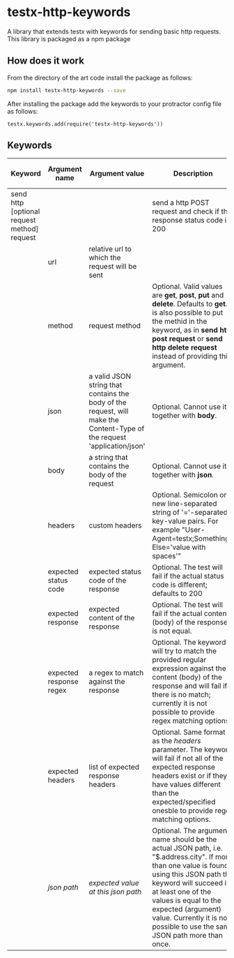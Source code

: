 testx-http-keywords
=====

A library that extends testx with keywords for sending basic http requests. This library is packaged as a npm package

## How does it work
From the directory of the art code install the package as follows:
```sh
npm install testx-http-keywords --save
```

After installing the package add the keywords to your protractor config file as follows:

```
testx.keywords.add(require('testx-http-keywords'))
```

## Keywords

| Keyword                   | Argument name | Argument value  | Description | Supports repeating arguments |
| ----------------------    | ------------- | --------------- |------------ | ---------------------------- |
| send http [optional request method] request         |               |                 | send a http POST request and check if the response status code is 200 |  |
|                           | url           | relative url to which the request will be sent || No |
|                           | method        | request method  | Optional. Valid values are **get**, **post**, **put** and **delete**. Defaults to **get**. It is also possible to put the methid in the keyword, as in **send http post request** or **send http delete request** instead of providing this argument. | No |
|                           | json          | a valid JSON string that contains the body of the request, will make the Content-Type of the request 'application/json' | Optional. Cannot use it together with **body**. | No |
|                           | body          | a string that contains the body of the request | Optional. Cannot use it together with **json**. | No |
|                           | headers       | custom headers | Optional. Semicolon or new line-separated string of '='-separated key-value pairs. For example "User-Agent=testx;Something-Else='value with spaces'"| No |
|                           | expected status code   | expected status code of the response | Optional. The test will fail if the actual status code is different; defaults to 200| No |
|                           | expected response  | expected content of the response | Optional. The test will fail if the actual content (body) of the response is not equal. | No |
|                           | expected response regex | a regex to match against the response | Optional. The keyword will try to match the provided regular expression against the content (body) of the response and will fail if there is no match; currently it is not possible to provide regex matching options. | No |
|                           | expected headers | list of expected response headers | Optional. Same format as the *headers* parameter. The keyword will fail if not all of the expected response headers exist or if they have values different than the expected/specified onesble to provide regex matching options. | No |
|                           | *json path* | *expected value at this json path* | Optional. The argument name should be the actual JSON path, i.e. "$.address.city". If more than one value is found using this JSON path the keyword will succeed if at least one of the values is equal to the expected (argument) value. Currently it is not possible to use the same JSON path more than once. | Yes |
